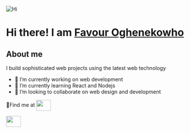 ![Hi](https://user-images.githubusercontent.com/61682493/172931690-06ae7ce5-35bb-4ecf-80da-fd0166277f6d.gif)  
# Hi there! I am  [**Favour Oghenekowho**](https://github.com/newtonfav) 

## About me
I build sophisticated web projects using the latest web technology


- 🔭 I’m currently working on web development
- 🌱 I’m currently learning React and Nodejs
- 👯 I’m looking to collaborate on web design and development

📍Find me at <a href="[linkedin](https://www.linkedin.com/in/favour-oghenekowho/)" target="blank"><img align="center" src="https://user-images.githubusercontent.com/61682493/172943517-cd50332f-b06e-4b16-88e5-942c9eecfb92.png" alt="" height="30" width="40"/></a>

<a href="https://github.com/newtonfav" target="blank"><img align="center" src="https://user-images.githubusercontent.com/61682493/172943774-18e7b32a-d624-4d42-984e-76c73f92d5b3.png" alt="" height="30" width="40"/></a>








